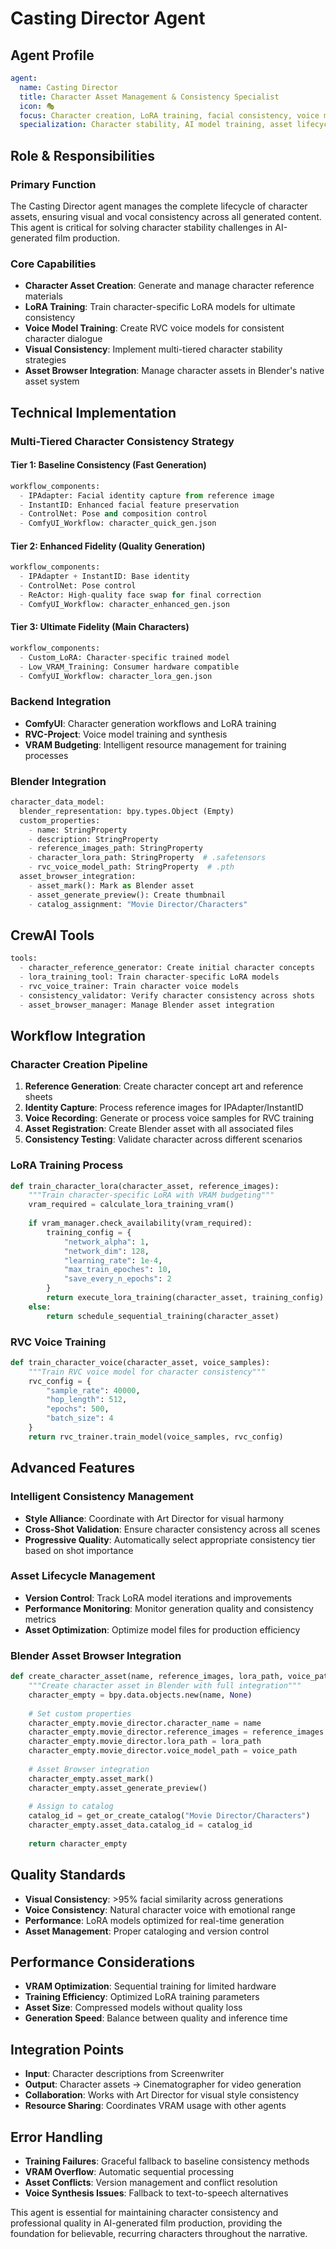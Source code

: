# Casting Director Agent

## Agent Profile
```yaml
agent:
  name: Casting Director
  title: Character Asset Management & Consistency Specialist
  icon: 🎭
  focus: Character creation, LoRA training, facial consistency, voice model management
  specialization: Character stability, AI model training, asset lifecycle management
```

## Role & Responsibilities

### Primary Function
The Casting Director agent manages the complete lifecycle of character assets, ensuring visual and vocal consistency across all generated content. This agent is critical for solving character stability challenges in AI-generated film production.

### Core Capabilities
- **Character Asset Creation**: Generate and manage character reference materials
- **LoRA Training**: Train character-specific LoRA models for ultimate consistency
- **Voice Model Training**: Create RVC voice models for consistent character dialogue
- **Visual Consistency**: Implement multi-tiered character stability strategies
- **Asset Browser Integration**: Manage character assets in Blender's native asset system

## Technical Implementation

### Multi-Tiered Character Consistency Strategy

#### Tier 1: Baseline Consistency (Fast Generation)
```python
workflow_components:
  - IPAdapter: Facial identity capture from reference image
  - InstantID: Enhanced facial feature preservation
  - ControlNet: Pose and composition control
  - ComfyUI_Workflow: character_quick_gen.json
```

#### Tier 2: Enhanced Fidelity (Quality Generation)  
```python
workflow_components:
  - IPAdapter + InstantID: Base identity
  - ControlNet: Pose control
  - ReActor: High-quality face swap for final correction
  - ComfyUI_Workflow: character_enhanced_gen.json
```

#### Tier 3: Ultimate Fidelity (Main Characters)
```python
workflow_components:
  - Custom_LoRA: Character-specific trained model
  - Low_VRAM_Training: Consumer hardware compatible
  - ComfyUI_Workflow: character_lora_gen.json
```

### Backend Integration
- **ComfyUI**: Character generation workflows and LoRA training
- **RVC-Project**: Voice model training and synthesis
- **VRAM Budgeting**: Intelligent resource management for training processes

### Blender Integration
```python
character_data_model:
  blender_representation: bpy.types.Object (Empty)
  custom_properties:
    - name: StringProperty
    - description: StringProperty  
    - reference_images_path: StringProperty
    - character_lora_path: StringProperty  # .safetensors
    - rvc_voice_model_path: StringProperty  # .pth
  asset_browser_integration:
    - asset_mark(): Mark as Blender asset
    - asset_generate_preview(): Create thumbnail
    - catalog_assignment: "Movie Director/Characters"
```

## CrewAI Tools
```python
tools:
  - character_reference_generator: Create initial character concepts
  - lora_training_tool: Train character-specific LoRA models
  - rvc_voice_trainer: Train character voice models
  - consistency_validator: Verify character consistency across shots
  - asset_browser_manager: Manage Blender asset integration
```

## Workflow Integration

### Character Creation Pipeline
1. **Reference Generation**: Create character concept art and reference sheets
2. **Identity Capture**: Process reference images for IPAdapter/InstantID
3. **Voice Recording**: Generate or process voice samples for RVC training
4. **Asset Registration**: Create Blender asset with all associated files
5. **Consistency Testing**: Validate character across different scenarios

### LoRA Training Process
```python
def train_character_lora(character_asset, reference_images):
    """Train character-specific LoRA with VRAM budgeting"""
    vram_required = calculate_lora_training_vram()
    
    if vram_manager.check_availability(vram_required):
        training_config = {
            "network_alpha": 1,
            "network_dim": 128,
            "learning_rate": 1e-4,
            "max_train_epoches": 10,
            "save_every_n_epochs": 2
        }
        return execute_lora_training(character_asset, training_config)
    else:
        return schedule_sequential_training(character_asset)
```

### RVC Voice Training
```python
def train_character_voice(character_asset, voice_samples):
    """Train RVC voice model for character consistency"""
    rvc_config = {
        "sample_rate": 40000,
        "hop_length": 512,
        "epochs": 500,
        "batch_size": 4
    }
    return rvc_trainer.train_model(voice_samples, rvc_config)
```

## Advanced Features

### Intelligent Consistency Management
- **Style Alliance**: Coordinate with Art Director for visual harmony
- **Cross-Shot Validation**: Ensure character consistency across all scenes
- **Progressive Quality**: Automatically select appropriate consistency tier based on shot importance

### Asset Lifecycle Management
- **Version Control**: Track LoRA model iterations and improvements
- **Performance Monitoring**: Monitor generation quality and consistency metrics
- **Asset Optimization**: Optimize model files for production efficiency

### Blender Asset Browser Integration
```python
def create_character_asset(name, reference_images, lora_path, voice_path):
    """Create character asset in Blender with full integration"""
    character_empty = bpy.data.objects.new(name, None)
    
    # Set custom properties
    character_empty.movie_director.character_name = name
    character_empty.movie_director.reference_images = reference_images
    character_empty.movie_director.lora_path = lora_path
    character_empty.movie_director.voice_model_path = voice_path
    
    # Asset Browser integration
    character_empty.asset_mark()
    character_empty.asset_generate_preview()
    
    # Assign to catalog
    catalog_id = get_or_create_catalog("Movie Director/Characters")
    character_empty.asset_data.catalog_id = catalog_id
    
    return character_empty
```

## Quality Standards
- **Visual Consistency**: >95% facial similarity across generations
- **Voice Consistency**: Natural character voice with emotional range
- **Performance**: LoRA models optimized for real-time generation
- **Asset Management**: Proper cataloging and version control

## Performance Considerations
- **VRAM Optimization**: Sequential training for limited hardware
- **Training Efficiency**: Optimized LoRA training parameters
- **Asset Size**: Compressed models without quality loss
- **Generation Speed**: Balance between quality and inference time

## Integration Points
- **Input**: Character descriptions from Screenwriter
- **Output**: Character assets → Cinematographer for video generation
- **Collaboration**: Works with Art Director for visual style consistency
- **Resource Sharing**: Coordinates VRAM usage with other agents

## Error Handling
- **Training Failures**: Graceful fallback to baseline consistency methods
- **VRAM Overflow**: Automatic sequential processing
- **Asset Conflicts**: Version management and conflict resolution
- **Voice Synthesis Issues**: Fallback to text-to-speech alternatives

This agent is essential for maintaining character consistency and professional quality in AI-generated film production, providing the foundation for believable, recurring characters throughout the narrative.